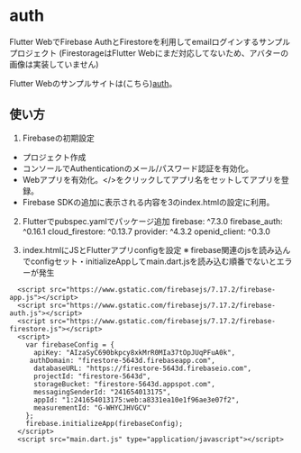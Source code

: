 # auth

Flutter WebでFirebase AuthとFirestoreを利用してemailログインするサンプルプロジェクト
(FirestorageはFlutter Webにまだ対応してないため、アバターの画像は実装していません)

Flutter Webのサンプルサイトは(こちら)[auth](https://david3080.github.io/auth/build/web)。

## 使い方

1. Firebaseの初期設定
 - プロジェクト作成
 - コンソールでAuthenticationのメール/パスワード認証を有効化。
 - Webアプリを有効化。</>をクリックしてアプリ名をセットしてアプリを登録。
 - Firebase SDKの追加に表示される内容を3のindex.htmlの設定に利用。

2. Flutterでpubspec.yamlでパッケージ追加
  firebase: ^7.3.0
  firebase_auth: ^0.16.1
  cloud_firestore: ^0.13.7
  provider: ^4.3.2
  openid_client: ^0.3.0

3. index.htmlにJSとFlutterアプリconfigを設定
※ firebase関連のjsを読み込んでconfigセット・initializeAppしてmain.dart.jsを読み込む順番でないとエラーが発生

```
  <script src="https://www.gstatic.com/firebasejs/7.17.2/firebase-app.js"></script>
  <script src="https://www.gstatic.com/firebasejs/7.17.2/firebase-auth.js"></script>
  <script src="https://www.gstatic.com/firebasejs/7.17.2/firebase-firestore.js"></script>
  <script>
    var firebaseConfig = {
      apiKey: "AIzaSyC690bkpcy8xkMrR0MIa37tOpJUqPFuA0k",
     authDomain: "firestore-5643d.firebaseapp.com",
      databaseURL: "https://firestore-5643d.firebaseio.com",
      projectId: "firestore-5643d",
      storageBucket: "firestore-5643d.appspot.com",
      messagingSenderId: "241654013175",
      appId: "1:241654013175:web:a8331ea10e1f96ae3e07f2",
      measurementId: "G-WHYCJHVGCV"
    };
    firebase.initializeApp(firebaseConfig);
  </script>
  <script src="main.dart.js" type="application/javascript"></script>
```
